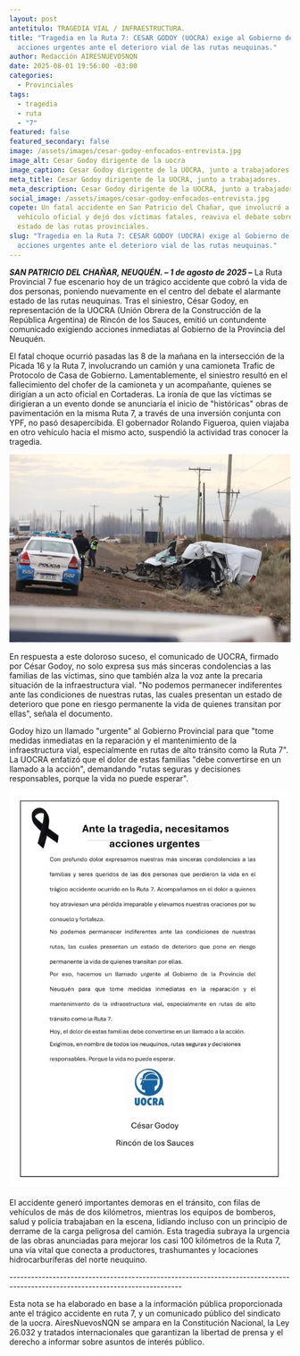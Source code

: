 ```yaml
---
layout: post
antetitulo: TRAGEDIA VIAL / INFRAESTRUCTURA.
title: "Tragedia en la Ruta 7: CESAR GODOY (UOCRA) exige al Gobierno de Neuquén
  acciones urgentes ante el deterioro vial de las rutas neuquinas."
author: Redacción AIRESNUEVOSNQN
date: 2025-08-01 19:56:00 -03:00
categories:
  - Provinciales
tags:
  - tragedia
  - ruta
  - "7"
featured: false
featured_secondary: false
image: /assets/images/cesar-godoy-enfocados-entrevista.jpg
image_alt: Cesar Godoy dirigente de la uocra
image_caption: Cesar Godoy dirigente de la UOCRA, junto a trabajadores.
meta_title: Cesar Godoy dirigente de la UOCRA, junto a trabajadores.
meta_description: Cesar Godoy dirigente de la UOCRA, junto a trabajadores.
social_image: /assets/images/cesar-godoy-enfocados-entrevista.jpg
copete: Un fatal accidente en San Patricio del Chañar, que involucró a un
  vehículo oficial y dejó dos víctimas fatales, reaviva el debate sobre el
  estado de las rutas provinciales.
slug: "Tragedia en la Ruta 7: CESAR GODOY (UOCRA) exige al Gobierno de Neuquén
  acciones urgentes ante el deterioro vial de las rutas neuquinas."
---
```

***SAN PATRICIO DEL CHAÑAR, NEUQUÉN. – 1 de agosto de 2025 –*** La Ruta Provincial 7 fue escenario hoy de un trágico accidente que cobró la vida de dos personas, poniendo nuevamente en el centro del debate el alarmante estado de las rutas neuquinas. Tras el siniestro, César Godoy, en representación de la UOCRA (Unión Obrera de la Construcción de la República Argentina) de Rincón de los Sauces, emitió un contundente comunicado exigiendo acciones inmediatas al Gobierno de la Provincia del Neuquén.



El fatal choque ocurrió pasadas las 8 de la mañana en la intersección de la Picada 16 y la Ruta 7, involucrando un camión y una camioneta Trafic de Protocolo de Casa de Gobierno. Lamentablemente, el siniestro resultó en el fallecimiento del chofer de la camioneta y un acompañante, quienes se dirigían a un acto oficial en Cortaderas. La ironía de que las víctimas se dirigieran a un evento donde se anunciaría el inicio de "históricas" obras de pavimentación en la misma Ruta 7, a través de una inversión conjunta con YPF, no pasó desapercibida. El gobernador Rolando Figueroa, quien viajaba en otro vehículo hacia el mismo acto, suspendió la actividad tras conocer la tragedia.

![](/assets/images/tragico-accidente-en-ruta-7.jpg)

En respuesta a este doloroso suceso, el comunicado de UOCRA, firmado por César Godoy, no solo expresa sus más sinceras condolencias a las familias de las víctimas, sino que también alza la voz ante la precaria situación de la infraestructura vial. "No podemos permanecer indiferentes ante las condiciones de nuestras rutas, las cuales presentan un estado de deterioro que pone en riesgo permanente la vida de quienes transitan por ellas", señala el documento.



Godoy hizo un llamado "urgente" al Gobierno Provincial para que "tome medidas inmediatas en la reparación y el mantenimiento de la infraestructura vial, especialmente en rutas de alto tránsito como la Ruta 7". La UOCRA enfatizó que el dolor de estas familias "debe convertirse en un llamado a la acción", demandando "rutas seguras y decisiones responsables, porque la vida no puede esperar".

![](/assets/images/comunicado-uocra-sobre-accidente-ruta-7.jpg)

El accidente generó importantes demoras en el tránsito, con filas de vehículos de más de dos kilómetros, mientras los equipos de bomberos, salud y policía trabajaban en la escena, lidiando incluso con un principio de derrame de la carga peligrosa del camión. Esta tragedia subraya la urgencia de las obras anunciadas para mejorar los casi 100 kilómetros de la Ruta 7, una vía vital que conecta a productores, trashumantes y locaciones hidrocarburíferas del norte neuquino.

\------------------------------------------------------------------------------------------------------------------------------

Esta nota se ha elaborado en base a la información pública proporcionada ante el trágico accidente en ruta 7, y un comunicado público del sindicato de la uocra. AiresNuevosNQN se ampara en la Constitución Nacional, la Ley 26.032 y tratados internacionales que garantizan la libertad de prensa y el derecho a informar sobre asuntos de interés público.
